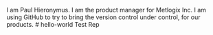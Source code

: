 I am Paul Hieronymus. I am the product manager for Metlogix Inc. I am using GitHub to try to bring the version control under control, for our products. # hello-world
Test Rep
